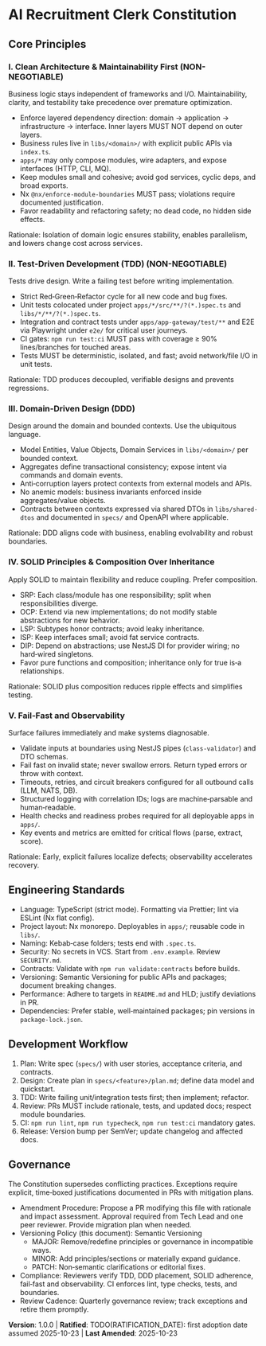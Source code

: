 <!--
Sync Impact Report
- Version change: N/A → 1.0.0
- Modified principles: N/A (initial adoption)
- Added sections: Core Principles; Engineering Standards; Development Workflow; Governance
- Removed sections: None
- Templates requiring updates:
  - ✅ .specify/templates/plan-template.md (Constitution Check gates aligned)
  - ✅ .specify/templates/tasks-template.md (Tests now REQUIRED, TDD-first)
  - ⚠ .specify/templates/spec-template.md (No change required; optional note to include acceptance scenarios already present)
- Follow-up TODOs:
  - TODO(RATIFICATION_DATE): If historical adoption pre-dates 2025-10-23, update to original date.
-->

# AI Recruitment Clerk Constitution

## Core Principles

### I. Clean Architecture & Maintainability First (NON-NEGOTIABLE)
Business logic stays independent of frameworks and I/O. Maintainability, clarity, and
testability take precedence over premature optimization.

- Enforce layered dependency direction: domain → application → infrastructure → interface.
  Inner layers MUST NOT depend on outer layers.
- Business rules live in `libs/<domain>/` with explicit public APIs via `index.ts`.
- `apps/*` may only compose modules, wire adapters, and expose interfaces (HTTP, CLI, MQ).
- Keep modules small and cohesive; avoid god services, cyclic deps, and broad exports.
- Nx `@nx/enforce-module-boundaries` MUST pass; violations require documented justification.
- Favor readability and refactoring safety; no dead code, no hidden side effects.

Rationale: Isolation of domain logic ensures stability, enables parallelism, and lowers
change cost across services.

### II. Test‑Driven Development (TDD) (NON-NEGOTIABLE)
Tests drive design. Write a failing test before writing implementation.

- Strict Red‑Green‑Refactor cycle for all new code and bug fixes.
- Unit tests colocated under project `apps/*/src/**/?(*.)spec.ts` and `libs/*/**/?(*.)spec.ts`.
- Integration and contract tests under `apps/app-gateway/test/**` and E2E via Playwright
  under `e2e/` for critical user journeys.
- CI gates: `npm run test:ci` MUST pass with coverage ≥ 90% lines/branches for touched areas.
- Tests MUST be deterministic, isolated, and fast; avoid network/file I/O in unit tests.

Rationale: TDD produces decoupled, verifiable designs and prevents regressions.

### III. Domain‑Driven Design (DDD)
Design around the domain and bounded contexts. Use the ubiquitous language.

- Model Entities, Value Objects, Domain Services in `libs/<domain>/` per bounded context.
- Aggregates define transactional consistency; expose intent via commands and domain events.
- Anti‑corruption layers protect contexts from external models and APIs.
- No anemic models: business invariants enforced inside aggregates/value objects.
- Contracts between contexts expressed via shared DTOs in `libs/shared-dtos` and documented
  in `specs/` and OpenAPI where applicable.

Rationale: DDD aligns code with business, enabling evolvability and robust boundaries.

### IV. SOLID Principles & Composition Over Inheritance
Apply SOLID to maintain flexibility and reduce coupling. Prefer composition.

- SRP: Each class/module has one responsibility; split when responsibilities diverge.
- OCP: Extend via new implementations; do not modify stable abstractions for new behavior.
- LSP: Subtypes honor contracts; avoid leaky inheritance.
- ISP: Keep interfaces small; avoid fat service contracts.
- DIP: Depend on abstractions; use NestJS DI for provider wiring; no hard‑wired singletons.
- Favor pure functions and composition; inheritance only for true is‑a relationships.

Rationale: SOLID plus composition reduces ripple effects and simplifies testing.

### V. Fail‑Fast and Observability
Surface failures immediately and make systems diagnosable.

- Validate inputs at boundaries using NestJS pipes (`class-validator`) and DTO schemas.
- Fail fast on invalid state; never swallow errors. Return typed errors or throw with context.
- Timeouts, retries, and circuit breakers configured for all outbound calls (LLM, NATS, DB).
- Structured logging with correlation IDs; logs are machine‑parsable and human‑readable.
- Health checks and readiness probes required for all deployable apps in `apps/`.
- Key events and metrics are emitted for critical flows (parse, extract, score).

Rationale: Early, explicit failures localize defects; observability accelerates recovery.

## Engineering Standards

- Language: TypeScript (strict mode). Formatting via Prettier; lint via ESLint (Nx flat config).
- Project layout: Nx monorepo. Deployables in `apps/`; reusable code in `libs/`.
- Naming: Kebab‑case folders; tests end with `.spec.ts`.
- Security: No secrets in VCS. Start from `.env.example`. Review `SECURITY.md`.
- Contracts: Validate with `npm run validate:contracts` before builds.
- Versioning: Semantic Versioning for public APIs and packages; document breaking changes.
- Performance: Adhere to targets in `README.md` and HLD; justify deviations in PR.
- Dependencies: Prefer stable, well‑maintained packages; pin versions in `package-lock.json`.

## Development Workflow

1) Plan: Write spec (`specs/`) with user stories, acceptance criteria, and contracts.
2) Design: Create plan in `specs/<feature>/plan.md`; define data model and quickstart.
3) TDD: Write failing unit/integration tests first; then implement; refactor.
4) Review: PRs MUST include rationale, tests, and updated docs; respect module boundaries.
5) CI: `npm run lint`, `npm run typecheck`, `npm run test:ci` mandatory gates.
6) Release: Version bump per SemVer; update changelog and affected docs.

## Governance
The Constitution supersedes conflicting practices. Exceptions require explicit, time‑boxed
justifications documented in PRs with mitigation plans.

- Amendment Procedure: Propose a PR modifying this file with rationale and impact assessment.
  Approval required from Tech Lead and one peer reviewer. Provide migration plan when needed.
- Versioning Policy (this document): Semantic Versioning
  - MAJOR: Remove/redefine principles or governance in incompatible ways.
  - MINOR: Add principles/sections or materially expand guidance.
  - PATCH: Non‑semantic clarifications or editorial fixes.
- Compliance: Reviewers verify TDD, DDD placement, SOLID adherence, fail‑fast and
  observability. CI enforces lint, type checks, tests, and boundaries.
- Review Cadence: Quarterly governance review; track exceptions and retire them promptly.

**Version**: 1.0.0 | **Ratified**: TODO(RATIFICATION_DATE): first adoption date assumed 2025-10-23 | **Last Amended**: 2025-10-23
